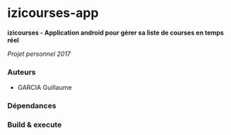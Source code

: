 # izicourses-app

**izicourses - Application android pour gérer sa liste de courses en temps réel**

*Projet personnel 2017*

### Auteurs
 - GARCIA Guillaume

### Dépendances

### Build & execute
